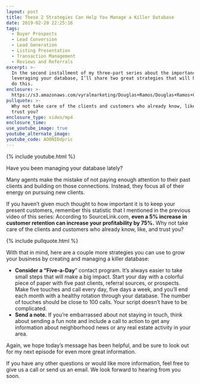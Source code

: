 ```yaml
---
layout: post
title: These 2 Strategies Can Help You Manage a Killer Database
date: 2019-02-28 22:25:16
tags:
  - Buyer Prospects
  - Lead Conversion
  - Lead Generation
  - Listing Presentation
  - Transaction Management
  - Reviews and Referrals
excerpt: >-
  In the second installment of my three-part series about the importance of
  leveraging your database, I’ll share two great strategies that will help you
  do this.
enclosure: >-
  https://s3.amazonaws.com/vyralmarketing/Douglas+Ramos/Douglas+Ramos+Century+21+_+These+2+Strategies+Can+Help+You+Manage+a+Killer+Database.mp4
pullquote: >-
  Why not take care of the clients and customers who already know, like, and
  trust you?
enclosure_type: video/mp4
enclosure_time:
use_youtube_image: true
youtube_alternate_image:
youtube_code: AO0NIDdpric
---
```


{% include youtube.html %}

Have you been managing your database lately?

Many agents make the mistake of not paying enough attention to their past clients and building on those connections. Instead, they focus all of their energy on pursuing new clients.&nbsp;

If you haven’t given much thought to how important it is to keep your present customers, remember this statistic that I mentioned in the previous video of this series: According to SourceLink.com, **even a 5% increase in customer retention can increase your profitability by 75%.** Why not take care of the clients and customers who already know, like, and trust you?&nbsp;

{% include pullquote.html %}

With that in mind, here are a couple more strategies you can use to grow your business by creating and managing a killer database:&nbsp;

* **Consider a “Five-a-Day**” contact program. It’s always easier to take small steps that will make a big impact. Start your day with a colorful piece of paper with five past clients, referral sources, or prospects. Make five touches and call every day, five days a week, and you’ll end each month with a healthy rotation through your database. The number of touches should be close to 100 calls. Your script doesn’t have to be complicated.&nbsp;
* **Send a note.** If you’re embarrassed about not staying in touch, think about sending a fun note and include a call to action to get any information about neighborhood news or any real estate activity in your area.&nbsp;

Again, we hope today’s message has been helpful, and be sure to look out for my next episode for even more great information.&nbsp;

If you have any other questions or would like more information, feel free to give us a call or send us an email. We look forward to hearing from you soon.